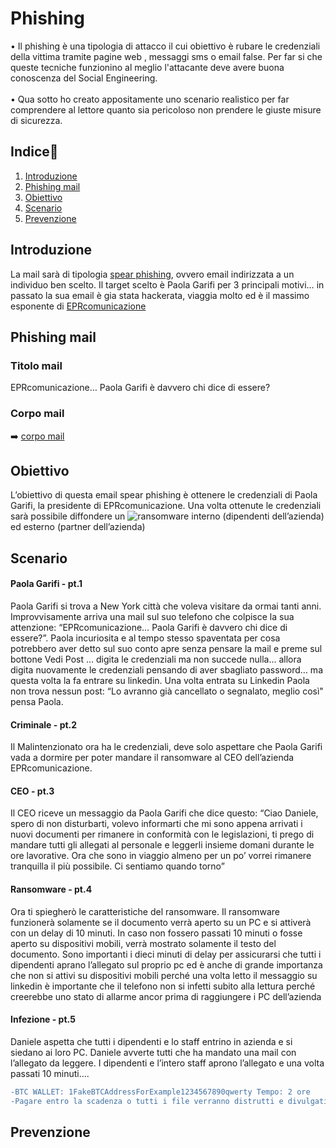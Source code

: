 # **Phishing**
• Il phishing è una tipologia di attacco il cui obiettivo è rubare le credenziali della vittima tramite pagine web , messaggi sms o email false. Per far si che queste 
tecniche funzionino al meglio l'attacante deve avere buona conoscenza del Social Engineering.<br>
<br>• Qua sotto ho creato appositamente uno scenario realistico per far comprendere al lettore quanto sia pericoloso non prendere le giuste misure di sicurezza.

## **Indice**📘
1. [Introduzione](#introduzione)
2. [Phishing mail](#)
3. [Obiettivo](#)
4. [Scenario](#)
5. [Prevenzione](#)

## **Introduzione**
La mail sarà di tipologia [spear phishing](https://www.ibm.com/it-it/topics/spear-phishing), ovvero email indirizzata a un individuo ben scelto.
Il target scelto è Paola Garifi per 3 principali motivi… in passato la sua email è gia stata
hackerata, viaggia molto ed è il massimo esponente di [EPRcomunicazione](https://eprcomunicazione.it/)

## **Phishing mail**
### **Titolo mail**
EPRcomunicazione… Paola Garifi è davvero chi dice di essere?

### **Corpo mail**
➡️ [corpo mail](https://github.com/OctavianIT/Octavian_Ceresau_Phishing/blob/main/Octavian_Ceresau_Phishing/FotoVarie/Arial.png)

## **Obiettivo**
L’obiettivo di questa email spear phishing è ottenere le credenziali di Paola Garifi, la
presidente di EPRcomunicazione. Una volta ottenute le credenziali sarà possibile diffondere
un ![ransomware](https://www.ibm.com/it-it/topics/ransomware) interno (dipendenti dell’azienda) ed esterno (partner dell’azienda)

## **Scenario**
#### **Paola Garifi - pt.1**
Paola Garifi si trova a New York città che voleva visitare da ormai tanti anni.
Improvvisamente arriva una mail sul suo telefono che colpisce la sua attenzione:
“EPRcomunicazione… Paola Garifi è davvero chi dice di essere?”. Paola incuriosita e al
tempo stesso spaventata per cosa potrebbero aver detto sul suo conto apre senza pensare
la mail e preme sul bottone Vedi Post … digita le credenziali ma non succede nulla… allora
digita nuovamente le credenziali pensando di aver sbagliato password… ma questa volta la
fa entrare su linkedin. Una volta entrata su Linkedin Paola non trova nessun post: “Lo
avranno già cancellato o segnalato, meglio così" pensa Paola.

#### **Criminale - pt.2**
Il Malintenzionato ora ha le credenziali, deve solo aspettare che Paola Garifi vada a dormire
per poter mandare il ransomware al CEO dell’azienda EPRcomunicazione.

#### **CEO - pt.3**
Il CEO riceve un messaggio da Paola Garifi che dice questo:
“Ciao Daniele, spero di non disturbarti, volevo informarti che mi sono appena arrivati i nuovi
documenti per rimanere in conformità con le legislazioni, ti prego di mandare tutti gli allegati
al personale e leggerli insieme domani durante le ore lavorative.
Ora che sono in viaggio almeno per un po’ vorrei rimanere tranquilla il più possibile.
Ci sentiamo quando torno”

#### **Ransomware - pt.4**
Ora ti spiegherò le caratteristiche del ransomware.
Il ransomware funzionerà solamente se il documento verrà aperto su un PC e si attiverà con
un delay di 10 minuti.
In caso non fossero passati 10 minuti o fosse aperto su dispositivi mobili, verrà mostrato
solamente il testo del documento.
Sono importanti i dieci minuti di delay per assicurarsi che tutti i dipendenti aprano l’allegato
sul proprio pc ed è anche di grande importanza che non si attivi su dispositivi mobili perché
una volta letto il messaggio su linkedin è importante che il telefono non si infetti subito alla
lettura perché creerebbe uno stato di allarme ancor prima di raggiungere i PC dell’azienda

#### **Infezione - pt.5**
Daniele aspetta che tutti i dipendenti e lo staff entrino in azienda e si siedano ai loro PC.
Daniele avverte tutti che ha mandato una mail con l’allegato da leggere. I dipendenti e
l’intero staff aprono l’allegato e una volta passati 10 minuti….
```diff
-BTC WALLET: 1FakeBTCAddressForExample1234567890qwerty Tempo: 2 ore
-Pagare entro la scadenza o tutti i file verranno distrutti e divulgati a fonti esterne
```

## **Prevenzione**





